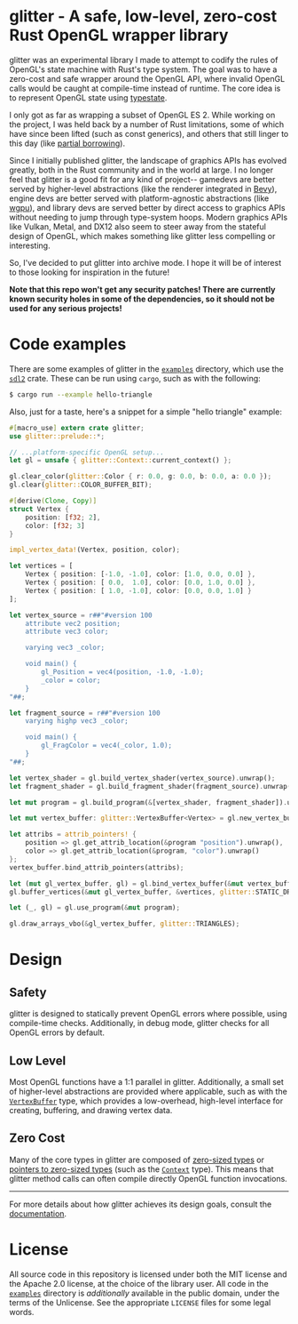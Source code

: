 # glitter - A safe, low-level, zero-cost Rust OpenGL wrapper library

glitter was an experimental library I made to attempt to codify the rules of
OpenGL's state machine with Rust's type system. The goal was to have a zero-cost
and safe wrapper around the OpenGL API, where invalid OpenGL calls would be
caught at compile-time instead of runtime. The core idea is to represent OpenGL
state using [typestate](https://yoric.github.io/post/rust-typestate/).

I only got as far as wrapping a subset of OpenGL ES 2. While working on the
project, I was held back by a number of Rust limitations, some of which have
since been lifted (such as const generics), and others that still linger to this
day (like [partial borrowing](https://github.com/rust-lang/rfcs/issues/1215)).

Since I initially published glitter, the landscape of graphics APIs has evolved
greatly, both in the Rust community and in the world at large. I no longer feel
that glitter is a good fit for any kind of project-- gamedevs are better served
by higher-level abstractions (like the renderer integrated in [Bevy](https://bevyengine.org/)),
engine devs are better served with platform-agnostic abstractions (like [wgpu](https://wgpu.rs/)),
and library devs are served better by direct access to graphics APIs
without needing to jump through type-system hoops. Modern graphics APIs like
Vulkan, Metal, and DX12 also seem to steer away from the stateful design of
OpenGL, which makes something like glitter less compelling or interesting.

So, I've decided to put glitter into archive mode. I hope it will be of interest
to those looking for inspiration in the future!

**Note that this repo won't get any security patches! There are currently known
security holes in some of the dependencies, so it should not be used for any
serious projects!**

# Code examples

There are some examples of glitter in the [`examples`](https://github.com/kylewlacy/glitter/tree/master/examples)
directory, which use the [`sdl2`](https://crates.io/crates/sdl2) crate.
These can be run using `cargo`, such as with the following:

```sh
$ cargo run --example hello-triangle
```

Also, just for a taste, here's a snippet for a simple "hello triangle"
example:

```rust
#[macro_use] extern crate glitter;
use glitter::prelude::*;

// ...platform-specific OpenGL setup...
let gl = unsafe { glitter::Context::current_context() };

gl.clear_color(glitter::Color { r: 0.0, g: 0.0, b: 0.0, a: 0.0 });
gl.clear(glitter::COLOR_BUFFER_BIT);

#[derive(Clone, Copy)]
struct Vertex {
    position: [f32; 2],
    color: [f32; 3]
}

impl_vertex_data!(Vertex, position, color);

let vertices = [
    Vertex { position: [-1.0, -1.0], color: [1.0, 0.0, 0.0] },
    Vertex { position: [ 0.0,  1.0], color: [0.0, 1.0, 0.0] },
    Vertex { position: [ 1.0, -1.0], color: [0.0, 0.0, 1.0] }
];

let vertex_source = r##"#version 100
    attribute vec2 position;
    attribute vec3 color;

    varying vec3 _color;

    void main() {
        gl_Position = vec4(position, -1.0, -1.0);
        _color = color;
    }
"##;

let fragment_source = r##"#version 100
    varying highp vec3 _color;

    void main() {
        gl_FragColor = vec4(_color, 1.0);
    }
"##;

let vertex_shader = gl.build_vertex_shader(vertex_source).unwrap();
let fragment_shader = gl.build_fragment_shader(fragment_source).unwrap();

let mut program = gl.build_program(&[vertex_shader, fragment_shader]).unwrap();

let mut vertex_buffer: glitter::VertexBuffer<Vertex> = gl.new_vertex_buffer();

let attribs = attrib_pointers! {
    position => gl.get_attrib_location(&program "position").unwrap(),
    color => gl.get_attrib_location(&program, "color").unwrap()
};
vertex_buffer.bind_attrib_pointers(attribs);

let (mut gl_vertex_buffer, gl) = gl.bind_vertex_buffer(&mut vertex_buffer);
gl.buffer_vertices(&mut gl_vertex_buffer, &vertices, glitter::STATIC_DRAW);

let (_, gl) = gl.use_program(&mut program);

gl.draw_arrays_vbo(&gl_vertex_buffer, glitter::TRIANGLES);
```

# Design

## Safety
glitter is designed to statically prevent OpenGL errors where possible, using
compile-time checks. Additionally, in debug mode, glitter checks for all OpenGL
errors by default.

## Low Level
Most OpenGL functions have a 1:1 parallel in glitter. Additionally,
a small set of higher-level abstractions are provided where applicable,
such as with the [`VertexBuffer`](https://docs.rs/glitter/0.1.2/glitter/vertex_buffer/struct.VertexBuffer.html)
type, which provides a low-overhead, high-level interface for creating,
buffering, and drawing vertex data.

## Zero Cost
Many of the core types in glitter are composed of [zero-sized types](https://doc.rust-lang.org/nomicon/vec-zsts.html)
or [pointers to zero-sized types](http://www.wabbo.org/blog/2014/03aug_09aug.html)
(such as the [`Context`](https://docs.rs/glitter/0.1.2/glitter/context/type.Context.html)
type). This means that glitter method calls can often compile directly OpenGL
function invocations.

----------

For more details about how glitter achieves its design goals, consult
the [documentation](https://docs.rs/glitter/0.1.2/glitter/index.html).

# License
All source code in this repository is licensed under both the MIT license
and the Apache 2.0 license, at the choice of the library user. All code in
the [`examples`](https://github.com/kylewlacy/glitter/tree/master/examples)
directory is *additionally* available in the public domain, under the
terms of the Unlicense. See the appropriate `LICENSE` files for some legal
words.
